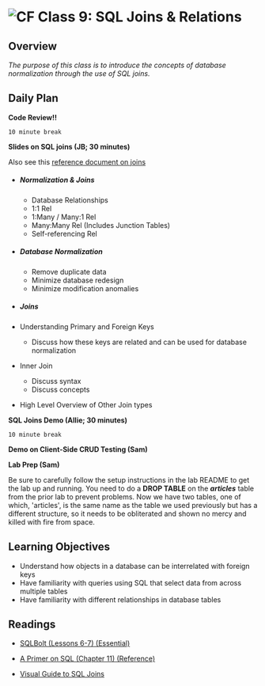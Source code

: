 ![CF](https://i.imgur.com/7v5ASc8.png)  Class 9: SQL Joins & Relations
=======
## Overview
<!-- Provide a general overview of the daily concepts and processes that will be covered in lectures and labs -->

*The purpose of this class is to introduce the concepts of database normalization through the use of SQL joins.*

## Daily Plan

**Code Review!!**

`10 minute break`

**Slides on SQL joins (JB; 30 minutes)**

Also see this [reference document on joins](joins.md)

- ##### Normalization & Joins

	- Database Relationships
	- 1:1 Rel
	- 1:Many / Many:1 Rel
	- Many:Many Rel (Includes Junction Tables)
	- Self-referencing Rel

- ##### Database Normalization

	- Remove duplicate data
	- Minimize database redesign
	- Minimize modification anomalies

- ##### Joins

- Understanding Primary and Foreign Keys
	- Discuss how these keys are related and can be used for database normalization

- Inner Join
	- Discuss syntax
	- Discuss concepts

- High Level Overview of Other Join types

**SQL Joins Demo (Allie; 30 minutes)**

`10 minute break`

**Demo on Client-Side CRUD Testing (Sam)**

**Lab Prep (Sam)**

Be sure to carefully follow the setup instructions in the lab README to get the  lab up and running. You need to do a **DROP TABLE** on the ***articles*** table from the prior lab to prevent problems. Now we have two tables, one of which, 'articles', is the same name as the table we used previously but has a different structure, so it needs to be obliterated and shown no mercy and killed with fire from space.

## Learning Objectives
<!--
ABCD:
  Audience: Program participants
  Behavior: Expected learning/behavior changes/results
  Condition:
    Circumstances that lead to change/result
    When change/result are expected to occur
  Degree: How much change occurs (%) for how many participants (#)
-->

- Understand how objects in a database can be interrelated with foreign keys
- Have familiarity with queries using SQL that select data from across multiple tables
- Have familiarity with different relationships in database tables

## Readings
<!-- List of readings required for this content; readings being completed by the start of this lecture -->

* [SQLBolt (Lessons 6-7) (Essential)](http://sqlbolt.com/lesson/select_queries_with_joins)

* [A Primer on SQL (Chapter 11) (Reference)](https://leanpub.com/aprimeronsql/read#leanpub-auto-understanding-joins)

* [Visual Guide to SQL Joins](http://www.codeproject.com/Articles/33052/Visual-Representation-of-SQL-Joins)
